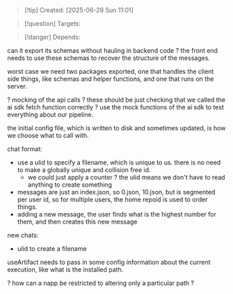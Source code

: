 
>[!tip] Created: [2025-06-29 Sun 11:01]

>[!question] Targets: 

>[!danger] Depends: 

can it export its schemas without hauling in backend code ?
the front end needs to use these schemas to recover the structure of the messages.

worst case we need two packages exported, one that handles the client side things, like schemas and helper functions, and one that runs on the server.

? mocking of the api calls ?
these should be just checking that we called the ai sdk fetch function correctly ? 
use the mock functions of the ai sdk to test everything about our pipeline.

the initial config file, which is written to disk and sometimes updated, is how we choose what to call with.

chat format:
- use a ulid to specify a filename, which is unique to us.  there is no need to make a globally unique and collision free id.
	- we could just apply a counter ? the ulid means we don't have to read anything to create something
- messages are just an index.json, so 0.json, 10.json, but is segmented per user id, so for multiple users, the home repoid is used to order things.  
- adding a new message, the user finds what is the highest number for them, and then creates this new message

new chats:
- ulid to create a filename


useArtifact needs to pass in some config information about the current execution, like what is the installed path.

? how can a napp be restricted to altering only a particular path ?